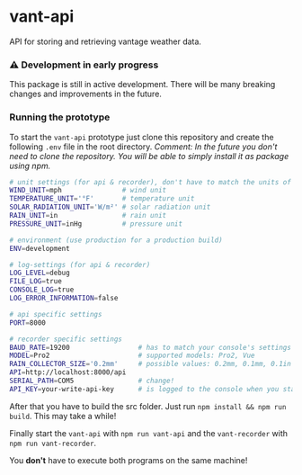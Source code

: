 # vant-api

API for storing and retrieving vantage weather data.

### ⚠️ Development in early progress

This package is still in active development. There will be many breaking changes and improvements in the future.

### Running the prototype

To start the `vant-api` prototype just clone this repository and create the following `.env` file in the root directory.
*Comment: In the future you don't need to clone the repository. You will be able to simply install it as package using npm.*

```sh
# unit settings (for api & recorder), don't have to match the units of the vant-web-gui
WIND_UNIT=mph               # wind unit
TEMPERATURE_UNIT='°F'       # temperature unit
SOLAR_RADIATION_UNIT='W/m²' # solar radiation unit
RAIN_UNIT=in                # rain unit
PRESSURE_UNIT=inHg          # pressure unit

# environment (use production for a production build)
ENV=development

# log-settings (for api & recorder)
LOG_LEVEL=debug
FILE_LOG=true
CONSOLE_LOG=true
LOG_ERROR_INFORMATION=false

# api specific settings
PORT=8000

# recorder specific settings
BAUD_RATE=19200                 # has to match your console's settings
MODEL=Pro2                      # supported models: Pro2, Vue
RAIN_COLLECTOR_SIZE='0.2mm'     # possible values: 0.2mm, 0.1mm, 0.1in
API=http://localhost:8000/api   
SERIAL_PATH=COM5                # change!
API_KEY=your-write-api-key      # is logged to the console when you start the vant-api
```

After that you have to build the src folder. Just run `npm install && npm run build`. This may take a while!

Finally start the `vant-api` with `npm run vant-api` and the `vant-recorder` with `npm run vant-recorder`.

You **don't** have to execute both programs on the same machine!